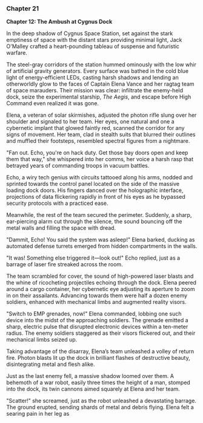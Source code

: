 ### Chapter 21

**Chapter 12: The Ambush at Cygnus Dock**

In the deep shadow of Cygnus Space Station, set against the stark emptiness of space with the distant stars providing minimal light, Jack O'Malley crafted a heart-pounding tableau of suspense and futuristic warfare.

The steel-gray corridors of the station hummed ominously with the low whir of artificial gravity generators. Every surface was bathed in the cold blue light of energy-efficient LEDs, casting harsh shadows and lending an otherworldly glow to the faces of Captain Elena Vance and her ragtag team of space marauders. Their mission was clear: infiltrate the enemy-held dock, seize the experimental starship, *The Aegis*, and escape before High Command even realized it was gone.

Elena, a veteran of solar skirmishes, adjusted the photon rifle slung over her shoulder and signaled to her team. Her eyes, one natural and one a cybernetic implant that glowed faintly red, scanned the corridor for any signs of movement. Her team, clad in stealth suits that blurred their outlines and muffled their footsteps, resembled spectral figures from a nightmare.

"Fan out. Echo, you're on hack duty. Get those bay doors open and keep them that way," she whispered into her comms, her voice a harsh rasp that betrayed years of commanding troops in vacuum battles.

Echo, a wiry tech genius with circuits tattooed along his arms, nodded and sprinted towards the control panel located on the side of the massive loading dock doors. His fingers danced over the holographic interface, projections of data flickering rapidly in front of his eyes as he bypassed security protocols with a practiced ease.

Meanwhile, the rest of the team secured the perimeter. Suddenly, a sharp, ear-piercing alarm cut through the silence, the sound bouncing off the metal walls and filling the space with dread.

"Dammit, Echo! You said the system was asleep!" Elena barked, ducking as automated defense turrets emerged from hidden compartments in the walls.

"It was! Something else triggered it—look out!" Echo replied, just as a barrage of laser fire streaked across the room.

The team scrambled for cover, the sound of high-powered laser blasts and the whine of ricocheting projectiles echoing through the dock. Elena peered around a cargo container, her cybernetic eye adjusting its aperture to zoom in on their assailants. Advancing towards them were half a dozen enemy soldiers, enhanced with mechanical limbs and augmented reality visors.

"Switch to EMP grenades, now!" Elena commanded, lobbing one such device into the midst of the approaching soldiers. The grenade emitted a sharp, electric pulse that disrupted electronic devices within a ten-meter radius. The enemy soldiers staggered as their visors flickered out, and their mechanical limbs seized up.

Taking advantage of the disarray, Elena’s team unleashed a volley of return fire. Photon blasts lit up the dock in brilliant flashes of destructive beauty, disintegrating metal and flesh alike.

Just as the last enemy fell, a massive shadow loomed over them. A behemoth of a war robot, easily three times the height of a man, stomped into the dock, its twin cannons aimed squarely at Elena and her team.

"Scatter!" she screamed, just as the robot unleashed a devastating barrage. The ground erupted, sending shards of metal and debris flying. Elena felt a searing pain in her leg as


